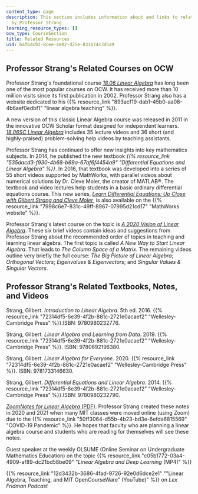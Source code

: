 ```yaml
---
content_type: page
description: This section includes information about and links to related courses
  by Professor Strang
learning_resource_types: []
ocw_type: CourseSection
title: Related Resources
uid: baf6dc02-8cee-4e02-d25e-831b74c3d5a9
---
```


Professor Strang's Related Courses on OCW
-----------------------------------------

Professor Strang's foundational course [_18.06 Linear Algebra_](/courses/18-06-linear-algebra-spring-2010) has long been one of the most popular courses on OCW. It has received more than 10 million visits since its first publication in 2002. Professor Strang also has a website dedicated to his {{% resource_link "893acf19-dab1-45b0-aa08-4b6aef0edbf1" "linear algebra teaching" %}}.

A new version of this classic Linear Algebra course was released in 2011 in the innovative OCW Scholar format designed for independent learners. _[18.06SC Linear Algebra](/courses/18-06sc-linear-algebra-fall-2011)_ includes 35 lecture videos and 36 short (and highly-praised) problem-solving help videos by teaching assistants.

Professor Strang has continued to offer new insights into key mathematics subjects. In 2014, he published the new textbook _{{% resource_link "535dacd3-f930-4b68-b69a-67af6f4454a9" "Differential Equations and Linear Algebra" %}}_. In 2016, that textbook was developed into a series of 55 short videos supported by MathWorks, with parallel videos about numerical solutions by Dr. Cleve Moler, the creator of MATLAB®. The textbook and video lectures help students in a basic ordinary differential equations course. This new series, [_Learn Differential Equations: Up Close with Gilbert Strang and Cleve Moler_](/courses/res-18-009-learn-differential-equations-up-close-with-gilbert-strang-and-cleve-moler-fall-2015), is also available on the {{% resource_link "7998c6e7-831c-49ff-8967-07995d21cd17" "MathWorks website" %}}.

Professor Strang's latest course on the topic is _[A 2020 Vision of Linear Algebra](/courses/res-18-010-a-2020-vision-of-linear-algebra-spring-2020)_. These six brief videos contain ideas and suggestions from Professor Strang about the recommended order of topics in teaching and learning linear algebra. The first topic is called _A New Way to Start Linear Algebra_. That leads to _The Column Space of a Matrix_. The remaining videos outline very briefly the full course: _The Big Picture of Linear Algebra_; _Orthogonal Vectors_; _Eigenvalues & Eigenvectors_; and _Singular Values & Singular Vectors_.

Professor Strang's Related Textbooks, Notes, and Videos
-------------------------------------------------------

Strang, Gilbert. _Introduction to Linear Algebra_. 5th ed. 2016. {{% resource_link "72314df5-6e39-4f2b-881c-2721e0acaef2" "Wellesley-Cambridge Press" %}}.ISBN: 9780980232776.

Strang, Gilbert. _Linear Algebra and Learning from Data_. 2019. {{% resource_link "72314df5-6e39-4f2b-881c-2721e0acaef2" "Wellesley-Cambridge Press" %}}. ISBN: 9780692196380.

Strang, Gilbert. _Linear Algebra for Everyone._ 2020. {{% resource_link "72314df5-6e39-4f2b-881c-2721e0acaef2" "Wellesley-Cambridge Press" %}}. ISBN: 9781733146630.

Strang, Gilbert. _Differential Equations and Linear Algebra_. 2014. {{% resource_link "72314df5-6e39-4f2b-881c-2721e0acaef2" "Wellesley-Cambridge Press" %}}.ISBN: 9780980232790.

[_ZoomNotes for Linear Algebra_ (PDF)](/courses/res-18-010-a-2020-vision-of-linear-algebra-spring-2020/resources/zoomnotes_18-010). Professor Strang created these notes in 2020 and 2021 when many MIT classes were moved online (using Zoom) due to the {{% resource_link "50ff3064-d55b-4b23-bd3e-6efda6815569" "COVID-19 Pandemic" %}}. He hopes that faculty who are planning a linear algebra course and students who are reading for themselves will see these notes.

Guest speaker at the weekly OLSUME (Online Seminar on Undergraduate Mathematics Education) on the topic {{% resource_link "c05b1772-03a4-4909-af89-dc21bd58be09" "_Linear Algebra and Deep Learning_ (MP4)" %}}

{{% resource_link "12d3432b-3686-4fad-9726-92e0d6dce2e1" "\"Linear Algebra, Teaching, and MIT OpenCourseWare\" (YouTube)" %}} on _Lex Fridman Podcast_